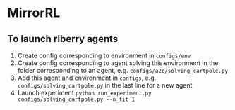 # MirrorRL

## To launch rlberry agents
 
1. Create config corresponding to environment in `configs/env`
2. Create config corresponding to agent solving this environment in the folder corresponding to an agent, e.g. `configs/a2c/solving_cartpole.py`
3. Add this agent and environment in `configs`, e.g. `configs/solving_cartpole.py` in the last line for a new agent
4. Launch experiment `python run_experiment.py configs/solving_cartpole.py --n_fit 1`
